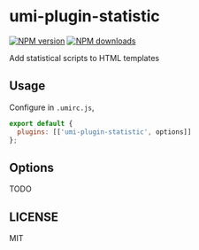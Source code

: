 # umi-plugin-statistic

[![NPM version](https://img.shields.io/npm/v/umi-plugin-statistic.svg?style=flat)](https://npmjs.org/package/umi-plugin-statistic)
[![NPM downloads](http://img.shields.io/npm/dm/umi-plugin-statistic.svg?style=flat)](https://npmjs.org/package/umi-plugin-statistic)

Add statistical scripts to HTML templates

## Usage

Configure in `.umirc.js`,

```js
export default {
  plugins: [['umi-plugin-statistic', options]]
};
```

## Options

TODO

## LICENSE

MIT

